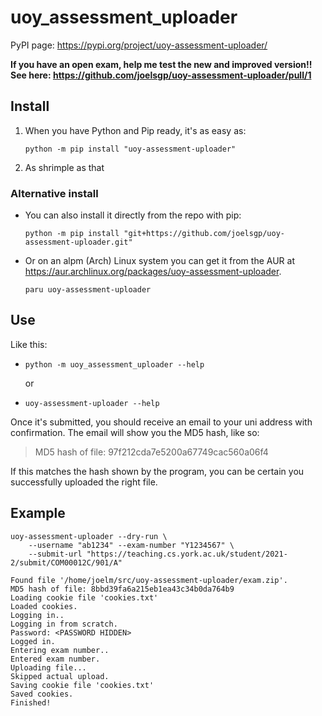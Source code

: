 # uoy_assessment_uploader

PyPI page: https://pypi.org/project/uoy-assessment-uploader/

**If you have an open exam, help me test the new and improved version!! See here: https://github.com/joelsgp/uoy-assessment-uploader/pull/1**

## Install
1. When you have Python and Pip ready, it's as easy as:
   ```shell
   python -m pip install "uoy-assessment-uploader"
   ```
2. As shrimple as that

### Alternative install
- You can also install it directly from the repo with pip:
    ```shell
    python -m pip install "git+https://github.com/joelsgp/uoy-assessment-uploader.git"
    ```

- Or on an alpm (Arch) Linux system you can get it from the AUR at https://aur.archlinux.org/packages/uoy-assessment-uploader.
    ```shell
    paru uoy-assessment-uploader
    ```

## Use
Like this:
- ```shell
  python -m uoy_assessment_uploader --help
  ```
  or
- ```shell
  uoy-assessment-uploader --help
  ```

Once it's submitted, you should receive an email to your uni address with confirmation.
The email will show you the MD5 hash, like so:

> MD5 hash of file: 97f212cda7e5200a67749cac560a06f4

If this matches the hash shown by the program, you can be certain you successfully uploaded the right file.

## Example
```shell
uoy-assessment-uploader --dry-run \
    --username "ab1234" --exam-number "Y1234567" \
    --submit-url "https://teaching.cs.york.ac.uk/student/2021-2/submit/COM00012C/901/A"
```

```
Found file '/home/joelm/src/uoy-assessment-uploader/exam.zip'.
MD5 hash of file: 8bbd39fa6a215eb1ea43c34b0da764b9
Loading cookie file 'cookies.txt'
Loaded cookies.
Logging in..
Logging in from scratch.
Password: <PASSWORD HIDDEN>
Logged in.
Entering exam number..
Entered exam number.
Uploading file...
Skipped actual upload.
Saving cookie file 'cookies.txt'
Saved cookies.
Finished!
```
